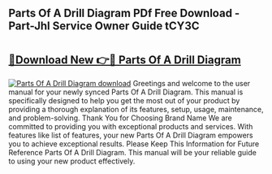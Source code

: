 ## Parts Of A Drill Diagram PDf Free Download - Part-Jhl Service Owner Guide tCY3C

# <h2><a href="http://dfqksga.blite.top/?on=Parts+Of+A+Drill+Diagram">🔗Download New 👉🔴 Parts Of A Drill Diagram</a></h2>

[![Parts Of A Drill Diagram download](https://i.imgur.com/lujVjoI.png)](http://dfqksga.blite.top/?on=Parts+Of+A+Drill+Diagram)
Greetings and welcome to the user manual for your newly synced Parts Of A Drill Diagram. This manual is specifically designed to help you get the most out of your product by providing a thorough explanation of its features, setup, usage, maintenance, and problem-solving. Thank You for Choosing Brand Name We are committed to providing you with exceptional products and services. With features like list of features, your new Parts Of A Drill Diagram empowers you to achieve exceptional results. Please Keep This Information for Future Reference Parts Of A Drill Diagram. This manual will be your reliable guide to using your new product effectively.

